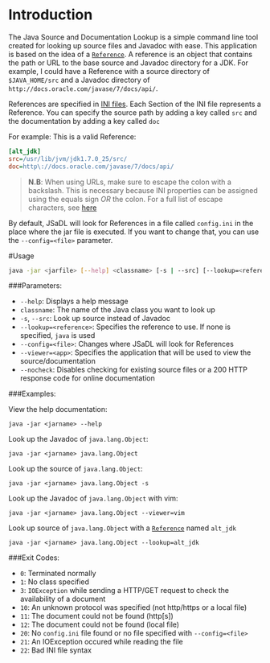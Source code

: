 Introduction
=====

The Java Source and Documentation Lookup is a simple command line tool created for looking up source files and Javadoc with ease. This application is based on the idea of a [`Reference`](https://github.com/thatJavaNerd/JSaDL/blob/master/src/net/dean/jsadl/Reference.java). A reference is an object that contains the path or URL to the base source and Javadoc directory for a JDK. For example, I could have a Reference with a source directory of `$JAVA_HOME/src` and a Javadoc directory of `http://docs.oracle.com/javase/7/docs/api/`.

References are specified in [INI files](en.wikipedia.org/wiki/INI_file). Each Section of the INI file represents a Reference. You can specify the source path by adding a key called `src` and the documentation by adding a key called `doc`

For example: This is a valid Reference:

```ini
[alt_jdk]
src=/usr/lib/jvm/jdk1.7.0_25/src/
doc=http\://docs.oracle.com/javase/7/docs/api/
```

>**N.B**: When using URLs, make sure to escape the colon with a backslash. This is necessary because INI properties can be assigned using the equals sign *OR* the colon. For a full list of escape characters, see [here](http://en.wikipedia.org/wiki/INI_file#Escape_characters)

By default, JSaDL will look for References in a file called `config.ini` in the place where the jar file is executed. If you want to change that, you can use the `--config=<file>` parameter.

#Usage

```bash
java -jar <jarfile> [--help] <classname> [-s | --src] [--lookup=<reference>] [--viewer=<app>] [--nocheck]
```

###Parameters:

* `--help`: Displays a help message
* `classname`: The name of the Java class you want to look up
* `-s`,  `--src`: Look up source instead of Javadoc
* `--lookup=<reference>`: Specifies the reference to use. If none is specified, `java` is used
* `--config=<file>`: Changes where JSaDL will look for References
* `--viewer=<app>`: Specifies the application that will be used to view the source/documentation
* `--nocheck`: Disables checking for existing source files or a 200 HTTP response code for online documentation

###Examples:

View the help documentation:

    java -jar <jarname> --help

Look up the Javadoc of `java.lang.Object`:

    java -jar <jarname> java.lang.Object
    
Look up the source of `java.lang.Object`:

    java -jar <jarname> java.lang.Object -s
    
Look up the Javadoc of `java.lang.Object` with vim:

    java -jar <jarname> java.lang.Object --viewer=vim
    
Look up source of `java.lang.Object` with a [`Reference`](https://github.com/thatJavaNerd/JSaDL/blob/master/src/net/dean/jsadl/Reference.java) named `alt_jdk`

    java -jar <jarname> java.lang.Object --lookup=alt_jdk
    
###Exit Codes:

* `0`: Terminated normally
* `1`: No class specified
* `3`: `IOException` while sending a HTTP/GET request to check the availability of a document
* `10`: An unknown protocol was specified (not http/https or a local file)
* `11`: The document could not be found (http[s])
* `12`: The document could not be found (local file)
* `20`: No `config.ini` file found or no file specified with `--config=<file>`
* `21`: An IOException occured while reading the file
* `22`: Bad INI file syntax
